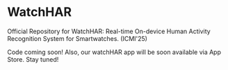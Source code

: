 # WatchHAR
Official Repository for WatchHAR: Real-time On-device Human Activity Recognition System for Smartwatches. (ICMI'25)

Code coming soon! Also, our watchHAR app will be soon available via App Store. Stay tuned!
